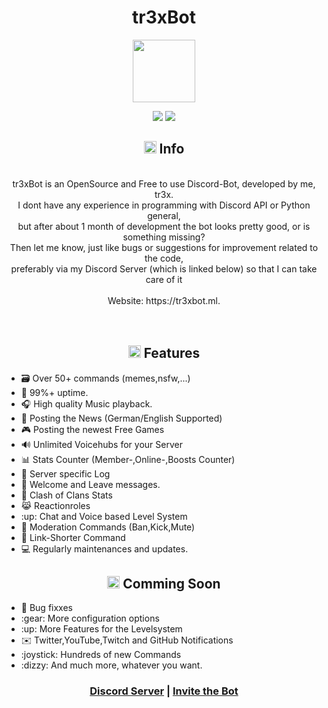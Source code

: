 <h1 align="center">tr3xBot</h1>

<p align="center" >
  <img src="https://github.com/tr3xxx/tr3xBot/blob/main/tr3xBotLogo%20(1).ico" height='100px' width='100px'>
</p>

<p align="center">
  <img src="https://img.shields.io/badge/discord.py-2.0-blue?style=flat" />
  <img src="https://img.shields.io/badge/Python-3.9-green?style=flat&logo=python" />
<p>

<h2 align = "center" ><img src="https://cdn.discordapp.com/emojis/766498653753049109.png?v=1" height="20px">  Info</h2>

<p align="center" ><br>tr3xBot is an OpenSource and Free to use Discord-Bot, developed by me, tr3x. <br>I dont have any experience in programming with Discord API or Python general, <br>but after about 1 month of development the bot looks pretty good, or is something missing?<br> Then let me know, just like bugs or suggestions for improvement related to the code,  <br> preferably via my Discord Server (which is linked below) so that I can take care of it <br><br>  Website: https://tr3xbot.ml.<br><br><br></p>

<h2 align="center"><img src="https://cdn.discordapp.com/emojis/765548323166748745.png?v=1" height="20px">  Features</h2>
<ul>
  <li>🗃️ Over 50+ commands (memes,nsfw,...)</li>
  <li>🔼 99%+ uptime.</li>
  <li>🎧 High quality Music playback.</li>
  <li>📰 Posting the News (German/English Supported)</li>
  <li>🎮 Posting the newest Free Games</li>
  <li>🔊 Unlimited Voicehubs for your Server</li>
  <li>📊 Stats Counter (Member-,Online-,Boosts Counter)</li>
  <li>🧾 Server specific Log </li>
  <li>🎊 Welcome and Leave messages.</li>
  <li>📱 Clash of Clans Stats </li>
  <li>😹 Reactionroles </li>
  <li>:up: Chat and Voice based Level System</li>
  <li>🔨 Moderation Commands (Ban,Kick,Mute) </li>
  <li>💬 Link-Shorter Command </li>
  <li>💻 Regularly maintenances and updates.</li>
  
</ul>
  
<h2 align="center"><img src="https://cdn.discordapp.com/emojis/873431943243497493.png?v=1" height="20px">  Comming Soon</h2>
<ul>
  <li>🔧 Bug fixxes</li>
  
  <li>:gear: More configuration options</li>
  <li>:up: More Features for the Levelsystem</li>
  <li>✉️ Twitter,YouTube,Twitch and GitHub Notifications</li>
  <li>:joystick: Hundreds of new Commands</li>
  <li>:dizzy: And much more, whatever you want.</li>
  
</ul>

</ul>


<h3 align="center"><a href="https://discord.gg/RfAgAqF4mT">Discord Server</a> | <a href="https://discord.com/api/oauth2/authorize?client_id=830842260462632992&permissions=8&scope=bot">Invite the Bot</a></h3>

